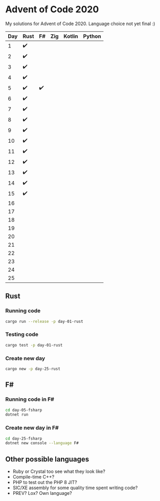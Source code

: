# Advent of Code 2020

My solutions for Advent of Code 2020. Language choice not yet final :)

| Day | Rust | F#  | Zig | Kotlin | Python |
| --- | ---- | --- | --- | ------ | ------ |
| 1   | ✔️   |     |     |        |        |
| 2   | ✔️   |     |     |        |        |
| 3   | ✔️   |     |     |        |        |
| 4   | ✔️   |     |     |        |        |
| 5   | ✔️   | ✔️  |     |        |        |
| 6   | ✔️   |     |     |        |        |
| 7   | ✔️   |     |     |        |        |
| 8   | ✔️   |     |     |        |        |
| 9   | ✔️   |     |     |        |        |
| 10  | ✔️   |     |     |        |        |
| 11  | ✔️   |     |     |        |        |
| 12  | ✔️   |     |     |        |        |
| 13  | ✔️   |     |     |        |        |
| 14  | ✔️   |     |     |        |        |
| 15  | ✔️   |     |     |        |        |
| 16  |      |     |     |        |        |
| 17  |      |     |     |        |        |
| 18  |      |     |     |        |        |
| 19  |      |     |     |        |        |
| 20  |      |     |     |        |        |
| 21  |      |     |     |        |        |
| 22  |      |     |     |        |        |
| 23  |      |     |     |        |        |
| 24  |      |     |     |        |        |
| 25  |      |     |     |        |        |

## Rust

### Running code

```bash
cargo run --release -p day-01-rust
```

### Testing code

```bash
cargo test -p day-01-rust
```

### Create new day

```bash
cargo new -p day-25-rust
```

## F\#

### Running code in F\#

```bash
cd day-05-fsharp
dotnet run
```

### Create new day in F\#

```bash
cd day-25-fsharp
dotnet new console --language F#
```

## Other possible languages

- Ruby or Crystal too see what they look like?
- Compile-time C++?
- PHP to test out the PHP 8 JIT?
- SIC/XE assembly for some quality time spent writing code?
- PREV? Lox? Own language?

